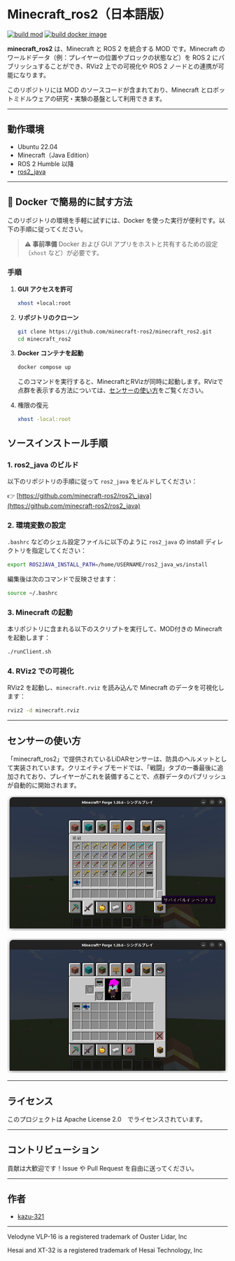 # Minecraft\_ros2（日本語版）
[![build mod](https://github.com/minecraft-ros2/minecraft_ros2/actions/workflows/build_test.yaml/badge.svg)](https://github.com/minecraft-ros2/minecraft_ros2/actions/workflows/build_test.yaml)
[![build docker image](https://github.com/minecraft-ros2/minecraft_ros2/actions/workflows/docker_build_main.yaml/badge.svg)](https://github.com/minecraft-ros2/minecraft_ros2/actions/workflows/docker_build_main.yaml)

**minecraft_ros2** は、Minecraft と ROS 2 を統合する MOD です。Minecraft のワールドデータ（例：プレイヤーの位置やブロックの状態など）を ROS 2 にパブリッシュすることができ、RViz2 上での可視化や ROS 2 ノードとの連携が可能になります。

このリポジトリには MOD のソースコードが含まれており、Minecraft とロボットミドルウェアの研究・実験の基盤として利用できます。

---

## 動作環境

* Ubuntu 22.04
* Minecraft（Java Edition）
* ROS 2 Humble 以降
* [ros2\_java](https://github.com/minecraft-ros2/ros2_java)

---

## 🐳 Docker で簡易的に試す方法

このリポジトリの環境を手軽に試すには、Docker を使った実行が便利です。以下の手順に従ってください。
> **⚠️ 事前準備**
> Docker および GUI アプリをホストと共有するための設定（`xhost` など）が必要です。

### 手順

1. **GUI アクセスを許可**

   ```bash
   xhost +local:root
   ```
2. **リポジトリのクローン**

   ```bash
   git clone https://github.com/minecraft-ros2/minecraft_ros2.git
   cd minecraft_ros2
   ```

3. **Docker コンテナを起動**

   ```bash
   docker compose up
   ```

   このコマンドを実行すると、MinecraftとRVizが同時に起動します。RVizで点群を表示する方法については、[センサーの使い方](#センサーの使い方)をご覧ください。

4. 権限の復元
   ```bash
   xhost -local:root
   ```

## ソースインストール手順

### 1. ros2\_java のビルド

以下のリポジトリの手順に従って `ros2_java` をビルドしてください：

👉 [https://github.com/minecraft-ros2/ros2\_java](https://github.com/minecraft-ros2/ros2_java)

### 2. 環境変数の設定

`.bashrc` などのシェル設定ファイルに以下のように `ros2_java` の install ディレクトリを指定してください：

```bash
export ROS2JAVA_INSTALL_PATH=/home/USERNAME/ros2_java_ws/install
```

編集後は次のコマンドで反映させます：

```bash
source ~/.bashrc
```

### 3. Minecraft の起動

本リポジトリに含まれる以下のスクリプトを実行して、MOD付きの Minecraft を起動します：

```bash
./runClient.sh
```

### 4. RViz2 での可視化

RViz2 を起動し、`minecraft.rviz` を読み込んで Minecraft のデータを可視化します：

```bash
rviz2 -d minecraft.rviz
```

---

## センサーの使い方

「minecraft\_ros2」で提供されているLiDARセンサーは、防具のヘルメットとして実装されています。クリエイティブモードでは、「戦闘」タブの一番最後に追加されており、プレイヤーがこれを装備することで、点群データのパブリッシュが自動的に開始されます。

![lidar_2](/docs/images/lidar_2.png)

![lidar_1](/docs/images/lidar_1.png)

---

## ライセンス

このプロジェクトは Apache License 2.0　でライセンスされています。

---

## コントリビューション

貢献は大歓迎です！Issue や Pull Request を自由に送ってください。

---

## 作者

* [kazu-321](https://github.com/kazu-321)

---

Velodyne VLP-16 is a registered trademark of Ouster Lidar, Inc

Hesai and XT-32 is a registered trademark of Hesai Technology, Inc
